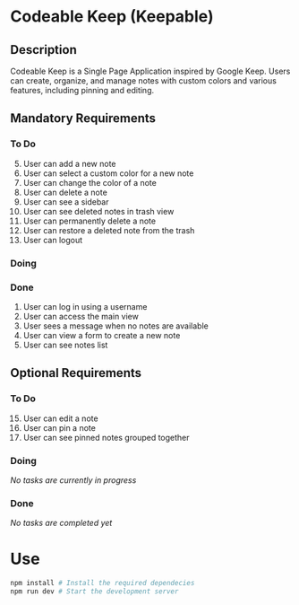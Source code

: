 # Codeable Keep (Keepable)

## Description

Codeable Keep is a Single Page Application inspired by Google Keep. Users can create, organize, and manage notes with custom colors and various features, including pinning and editing.

## Mandatory Requirements

### To Do

5. User can add a new note
6. User can select a custom color for a new note
8. User can change the color of a note
9. User can delete a note
10. User can see a sidebar
11. User can see deleted notes in trash view
12. User can permanently delete a note
13. User can restore a deleted note from the trash
14. User can logout

### Doing


### Done

1. User can log in using a username
2. User can access the main view
3. User sees a message when no notes are available
4. User can view a form to create a new note
7. User can see notes list

## Optional Requirements

### To Do

15. User can edit a note
16. User can pin a note
17. User can see pinned notes grouped together

### Doing

_No tasks are currently in progress_

### Done

_No tasks are completed yet_

# Use

```bash
npm install # Install the required dependecies
npm run dev # Start the development server
```
